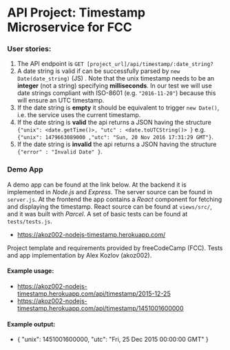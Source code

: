 
# API Project: Timestamp Microservice for FCC

### User stories:

1. The API endpoint is `GET [project_url]/api/timestamp/:date_string?`
2. A date string is valid if can be successfully parsed by `new Date(date_string)` (JS) . Note that the unix timestamp needs to be an **integer** (not a string) specifying **milliseconds**. In our test we will use date strings compliant with ISO-8601 (e.g. `"2016-11-20"`) because this will ensure an UTC timestamp.
3. If the date string is **empty** it should be equivalent to trigger `new Date()`, i.e. the service uses the current timestamp.
4. If the date string is **valid** the api returns a JSON having the structure 
`{"unix": <date.getTime()>, "utc" : <date.toUTCString()> }`
e.g. `{"unix": 1479663089000 ,"utc": "Sun, 20 Nov 2016 17:31:29 GMT"}`.
5. If the date string is **invalid** the api returns a JSON having the structure `{"error" : "Invalid Date" }`.

### Demo App

A demo app can be found at the link below. At the backend it is implemented in *Node.js* and *Express*. The server source can be found in `server.js`. At the frontend the app contains a *React* component for fetching and displaying the timestamp. React source can be found at `views/src/`, and it was built with *Parcel*. A set of basic tests can be found at `tests/tests.js`.

* https://akoz002-nodejs-timestamp.herokuapp.com/

Project template and requirements provided by freeCodeCamp (FCC). Tests and app implementation by Alex Kozlov (akoz002).

#### Example usage:
* https://akoz002-nodejs-timestamp.herokuapp.com/api/timestamp/2015-12-25
* https://akoz002-nodejs-timestamp.herokuapp.com/api/timestamp/1451001600000

#### Example output:
* { "unix": 1451001600000, "utc": "Fri, 25 Dec 2015 00:00:00 GMT" }

